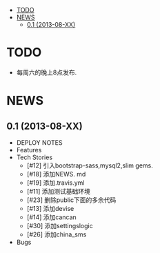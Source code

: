 - [TODO](#todo)
- [NEWS](#news)
	- [0.1 (2013-08-XX)](#01-2013-08-xx)



# TODO
* 每周六的晚上8点发布.

# NEWS

## 0.1 (2013-08-XX)
* DEPLOY NOTES
* Features
* Tech Stories
  * [#12] 引入bootstrap-sass,mysql2,slim gems.
  * [#18] 添加NEWS. md
  * [#19] 添加.travis.yml 
  * [#11] 添加测试基础环境
  * [#23] 删除public下面的多余代码
  * [#13] 添加devise
  * [#14] 添加cancan
  * [#30] 添加settingslogic
  * [#26] 添加china_sms
* Bugs
